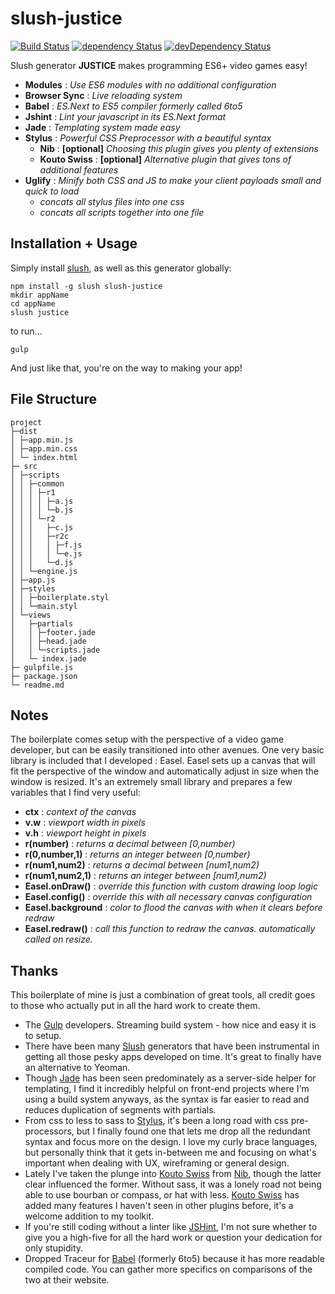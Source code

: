 slush-justice
=================

[![Build Status](https://travis-ci.org/NathanielInman/slush-justice.svg?branch=master)](https://travis-ci.org/NathanielInman/slush-justice) [![dependency Status](https://david-dm.org/NathanielInman/slush-justice/status.svg?style=flat)](https://david-dm.org/NathanielInman/slush-justice) [![devDependency Status](https://david-dm.org/NathanielInman/slush-justice/dev-status.svg?style=flat)](https://david-dm.org/NathanielInman/slush-justice#info=devDependencies)

Slush generator **JUSTICE** makes programming ES6+ video games easy!

- **Modules** : *Use ES6 modules with no additional configuration*
- **Browser Sync** : *Live reloading system*
- **Babel** : *ES.Next to ES5 compiler formerly called 6to5*
- **Jshint** : *Lint your javascript in its ES.Next format*
- **Jade** : *Templating system made easy*
- **Stylus** : *Powerful CSS Preprocessor with a beautiful syntax*
  - **Nib** : **[optional]** *Choosing this plugin gives you plenty of extensions*
  - **Kouto Swiss** : **[optional]** *Alternative plugin that gives tons of additional features*
- **Uglify** : *Minify both CSS and JS to make your client payloads small and quick to load*
  - *concats all stylus files into one css*
  - *concats all scripts together into one file*

## Installation + Usage ##

Simply install [slush][2], as well as this generator globally:

```
npm install -g slush slush-justice
mkdir appName
cd appName
slush justice
```

to run...

```
gulp
```

And just like that, you're on the way to making your app!

## File Structure ##
```
project
├─dist
│ ├─app.min.js
│ ├─app.min.css
│ └─ index.html
├─ src
│ ├─scripts
│ │ ├─common
│ │ │ ├─r1
│ │ │ │ ├─a.js
│ │ │ │ └─b.js
│ │ │ └─r2
│ │ │   ├─c.js
│ │ │   ├─r2c
│ │ │   │ ├─f.js
│ │ │   │ └─e.js
│ │ │   └─d.js
│ │ └─engine.js
│ ├─app.js
│ ├─styles
│ │ ├─boilerplate.styl
│ │ └─main.styl
│ └─views
│   ├─partials
│   │ ├─footer.jade
│   │ ├─head.jade
│   │ └─scripts.jade
│   └─ index.jade
├─ gulpfile.js
├─ package.json
└─ readme.md
```

## Notes ##

The boilerplate comes setup with the perspective of a video game developer, but
can be easily transitioned into other avenues. One very basic library is included
that I developed : Easel. Easel sets up a canvas that will fit the perspective of
the window and automatically adjust in size when the window is resized. It's an
extremely small library and prepares a few variables that I find very useful:

* **ctx** : *context of the canvas*
* **v.w** : *viewport width in pixels*
* **v.h** : *viewport height in pixels*
* **r(number)** : *returns a decimal between [0,number)*
* **r(0,number,1)** : *returns an integer between [0,number)*
* **r(num1,num2)** : *returns a decimal between [num1,num2)*
* **r(num1,num2,1)** : *returns an integer between [num1,num2)*
* **Easel.onDraw()** : *override this function with custom drawing loop logic*
* **Easel.config()** : *override this with all necessary canvas configuration*
* **Easel.background** : *color to flood the canvas with when it clears before redraw*
* **Easel.redraw()** : *call this function to redraw the canvas. automatically called on resize.*

## Thanks ##

This boilerplate of mine is just a combination of great tools, all credit goes to
those who actually put in all the hard work to create them.

- The [Gulp][1] developers. Streaming build system - how nice and easy it is to setup.
- There have been many [Slush][2] generators that have been instrumental in getting
  all those pesky apps developed on time. It's great to finally have an alternative
  to Yeoman.
- Though [Jade][3] has been seen predominately as a server-side helper for templating,
  I find it incredibly helpful on front-end projects where I'm using a build system
  anyways, as the syntax is far easier to read and reduces duplication of segments with
  partials.
- From css to less to sass to [Stylus][4], it's been a long road with css pre-processors,
  but I finally found one that lets me drop all the redundant syntax and focus more on the
  design. I love my curly brace languages, but personally think that it gets in-between
  me and focusing on what's important when dealing with UX, wireframing or general
  design.
- Lately I've taken the plunge into [Kouto Swiss][5] from [Nib][6], though the latter
  clear influenced the former. Without sass, it was a lonely road not being able to use
  bourban or compass, or hat with less. [Kouto Swiss][5] has added many features I haven't
  seen in other plugins before, it's a welcome addition to my toolkit.
- If you're still coding without a linter like [JSHint][7], I'm not sure whether to
  give you a high-five for all the hard work or question your dedication for only
  stupidity.
- Dropped Traceur for [Babel][8] (formerly 6to5) because it has more readable compiled
  code. You can gather more specifics on comparisons of the two at their website.

[1]:https://github.com/gulpjs/gulp
[2]:https://github.com/slushjs/slush
[3]:https://github.com/jadejs/jade
[4]:https://github.com/learnboost/stylus
[5]:https://github.com/krkn/kouto-swiss
[6]:https://github.com/tj/nib
[7]:https://github.com/jshint/jshint
[8]:https://github.com/babel/babel
